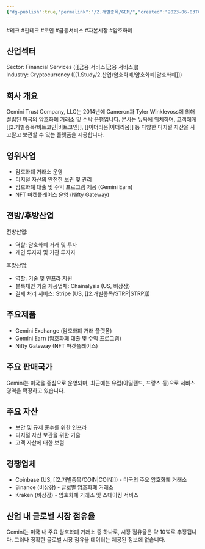 ```yaml
---
{"dg-publish":true,"permalink":"/2.개별종목/GEM/","created":"2023-06-03T08:57:32.585+09:00","updated":"2025-06-03T20:05:59.180+09:00"}
---
```


#테크 #핀테크 #코인 #금융서비스 #자본시장 #암호화폐


## 산업섹터

Sector: Financial Services ([[금융 서비스\|금융 서비스]])  
Industry: Cryptocurrency ([[1.Study/2.산업/암호화폐/암호화폐\|암호화폐]])

## 회사 개요

Gemini Trust Company, LLC는 2014년에 Cameron과 Tyler Winklevoss에 의해 설립된 미국의 암호화폐 거래소 및 수탁 은행입니다. 본사는 뉴욕에 위치하며, 고객에게 [[2.개별종목/비트코인\|비트코인]], [[이더리움\|이더리움]] 등 다양한 디지털 자산을 사고팔고 보관할 수 있는 플랫폼을 제공합니다.

## 영위사업

- 암호화폐 거래소 운영
- 디지털 자산의 안전한 보관 및 관리
- 암호화폐 대출 및 수익 프로그램 제공 (Gemini Earn)
- NFT 마켓플레이스 운영 (Nifty Gateway)

## 전방/후방산업

전방산업:

- 역할: 암호화폐 거래 및 투자
- 개인 투자자 및 기관 투자자

후방산업:

- 역할: 기술 및 인프라 지원
- 블록체인 기술 제공업체: Chainalysis (US, 비상장)
- 결제 처리 서비스: Stripe (US, [[2.개별종목/STRP\|STRP]])

## 주요제품

- Gemini Exchange (암호화폐 거래 플랫폼)
- Gemini Earn (암호화폐 대출 및 수익 프로그램)
- Nifty Gateway (NFT 마켓플레이스)

## 주요 판매국가

Gemini는 미국을 중심으로 운영되며, 최근에는 유럽(아일랜드, 프랑스 등)으로 서비스 영역을 확장하고 있습니다.

## 주요 자산

- 보안 및 규제 준수를 위한 인프라
- 디지털 자산 보관을 위한 기술
- 고객 자산에 대한 보험

## 경쟁업체

- Coinbase (US, [[2.개별종목/COIN\|COIN]]) - 미국의 주요 암호화폐 거래소
- Binance (비상장) - 글로벌 암호화폐 거래소
- Kraken (비상장) - 암호화폐 거래소 및 스테이킹 서비스

## 산업 내 글로벌 시장 점유율

Gemini는 미국 내 주요 암호화폐 거래소 중 하나로, 시장 점유율은 약 10%로 추정됩니다. 그러나 정확한 글로벌 시장 점유율 데이터는 제공된 정보에 없습니다.